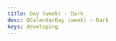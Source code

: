 ```yaml
---
title: Day (week) - Dark
desc: QCalendarDay (week) - Dark
keys: developing
---
```


<example-viewer
  title="Dark"
  file="WeekDark"
  codepen-title="QCalendarDay"
/>
